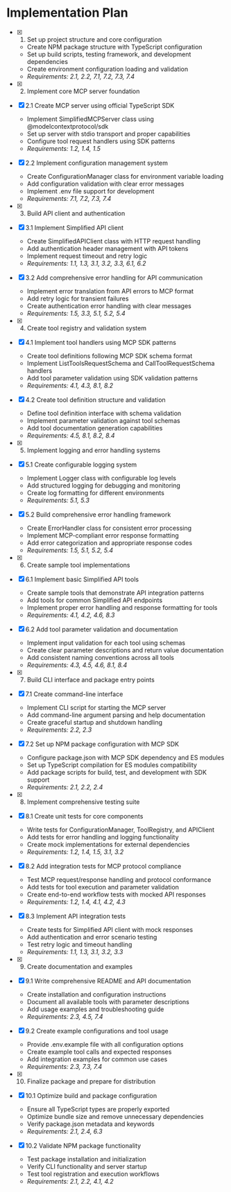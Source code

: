 # Implementation Plan

- [x] 1. Set up project structure and core configuration
  - Create NPM package structure with TypeScript configuration
  - Set up build scripts, testing framework, and development dependencies
  - Create environment configuration loading and validation
  - _Requirements: 2.1, 2.2, 7.1, 7.2, 7.3, 7.4_

- [x] 2. Implement core MCP server foundation
- [x] 2.1 Create MCP server using official TypeScript SDK
  - Implement SimplifiedMCPServer class using @modelcontextprotocol/sdk
  - Set up server with stdio transport and proper capabilities
  - Configure tool request handlers using SDK patterns
  - _Requirements: 1.2, 1.4, 1.5_

- [x] 2.2 Implement configuration management system
  - Create ConfigurationManager class for environment variable loading
  - Add configuration validation with clear error messages
  - Implement .env file support for development
  - _Requirements: 7.1, 7.2, 7.3, 7.4_

- [x] 3. Build API client and authentication
- [x] 3.1 Implement Simplified API client
  - Create SimplifiedAPIClient class with HTTP request handling
  - Add authentication header management with API tokens
  - Implement request timeout and retry logic
  - _Requirements: 1.1, 1.3, 3.1, 3.2, 3.3, 6.1, 6.2_

- [x] 3.2 Add comprehensive error handling for API communication
  - Implement error translation from API errors to MCP format
  - Add retry logic for transient failures
  - Create authentication error handling with clear messages
  - _Requirements: 1.5, 3.3, 5.1, 5.2, 5.4_

- [x] 4. Create tool registry and validation system
- [x] 4.1 Implement tool handlers using MCP SDK patterns
  - Create tool definitions following MCP SDK schema format
  - Implement ListToolsRequestSchema and CallToolRequestSchema handlers
  - Add tool parameter validation using SDK validation patterns
  - _Requirements: 4.1, 4.3, 8.1, 8.2_

- [x] 4.2 Create tool definition structure and validation
  - Define tool definition interface with schema validation
  - Implement parameter validation against tool schemas
  - Add tool documentation generation capabilities
  - _Requirements: 4.5, 8.1, 8.2, 8.4_

- [x] 5. Implement logging and error handling systems
- [x] 5.1 Create configurable logging system
  - Implement Logger class with configurable log levels
  - Add structured logging for debugging and monitoring
  - Create log formatting for different environments
  - _Requirements: 5.1, 5.3_

- [x] 5.2 Build comprehensive error handling framework
  - Create ErrorHandler class for consistent error processing
  - Implement MCP-compliant error response formatting
  - Add error categorization and appropriate response codes
  - _Requirements: 1.5, 5.1, 5.2, 5.4_

- [x] 6. Create sample tool implementations
- [x] 6.1 Implement basic Simplified API tools
  - Create sample tools that demonstrate API integration patterns
  - Add tools for common Simplified API endpoints
  - Implement proper error handling and response formatting for tools
  - _Requirements: 4.1, 4.2, 4.6, 8.3_

- [x] 6.2 Add tool parameter validation and documentation
  - Implement input validation for each tool using schemas
  - Create clear parameter descriptions and return value documentation
  - Add consistent naming conventions across all tools
  - _Requirements: 4.3, 4.5, 4.6, 8.1, 8.4_

- [x] 7. Build CLI interface and package entry points
- [x] 7.1 Create command-line interface
  - Implement CLI script for starting the MCP server
  - Add command-line argument parsing and help documentation
  - Create graceful startup and shutdown handling
  - _Requirements: 2.2, 2.3_

- [x] 7.2 Set up NPM package configuration with MCP SDK
  - Configure package.json with MCP SDK dependency and ES modules
  - Set up TypeScript compilation for ES modules compatibility
  - Add package scripts for build, test, and development with SDK support
  - _Requirements: 2.1, 2.2, 2.4_

- [x] 8. Implement comprehensive testing suite
- [x] 8.1 Create unit tests for core components
  - Write tests for ConfigurationManager, ToolRegistry, and APIClient
  - Add tests for error handling and logging functionality
  - Create mock implementations for external dependencies
  - _Requirements: 1.2, 1.4, 1.5, 3.1, 3.2_

- [x] 8.2 Add integration tests for MCP protocol compliance
  - Test MCP request/response handling and protocol conformance
  - Add tests for tool execution and parameter validation
  - Create end-to-end workflow tests with mocked API responses
  - _Requirements: 1.2, 1.4, 4.1, 4.2, 4.3_

- [x] 8.3 Implement API integration tests
  - Create tests for Simplified API client with mock responses
  - Add authentication and error scenario testing
  - Test retry logic and timeout handling
  - _Requirements: 1.1, 1.3, 3.1, 3.2, 3.3_

- [x] 9. Create documentation and examples
- [x] 9.1 Write comprehensive README and API documentation
  - Create installation and configuration instructions
  - Document all available tools with parameter descriptions
  - Add usage examples and troubleshooting guide
  - _Requirements: 2.3, 4.5, 7.4_

- [x] 9.2 Create example configurations and tool usage
  - Provide .env.example file with all configuration options
  - Create example tool calls and expected responses
  - Add integration examples for common use cases
  - _Requirements: 2.3, 7.3, 7.4_

- [x] 10. Finalize package and prepare for distribution
- [x] 10.1 Optimize build and package configuration
  - Ensure all TypeScript types are properly exported
  - Optimize bundle size and remove unnecessary dependencies
  - Verify package.json metadata and keywords
  - _Requirements: 2.1, 2.4, 6.3_

- [x] 10.2 Validate NPM package functionality
  - Test package installation and initialization
  - Verify CLI functionality and server startup
  - Test tool registration and execution workflows
  - _Requirements: 2.1, 2.2, 4.1, 4.2_